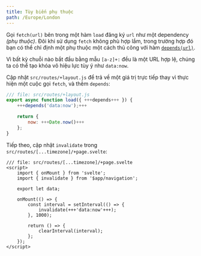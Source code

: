 ```yaml
---
title: Tùy biến phụ thuộc
path: /Europe/London
---
```


Gọi `fetch(url)` bên trong một hàm `load` đăng ký `url` như một dependency _(phụ thuộc)_. Đôi khi sử dụng `fetch` không phù hợp lắm, trong trường hợp đó bạn có thể chỉ định một phụ thuộc một cách thủ công với hàm [`depends(url)`](https://kit.svelte.dev/docs/load#invalidation-manual-invalidation).


Vì bất kỳ chuỗi nào bắt đầu bằng mẫu `[a-z]+:` đều là một URL hợp lệ, chúng ta có thể tạo khóa vô hiệu lực tùy ý như `data:now`.

Cập nhật `src/routes/+layout.js` để trả về một giá trị trực tiếp thay vì thực hiện một cuộc gọi `fetch`, và thêm `depends`:

```js
/// file: src/routes/+layout.js
export async function load({ +++depends+++ }) {
	+++depends('data:now');+++

	return {
		now: +++Date.now()+++
	};
}
```

Tiếp theo, cập nhật `invalidate` trong `src/routes/[...timezone]/+page.svelte`:

```svelte
/// file: src/routes/[...timezone]/+page.svelte
<script>
	import { onMount } from 'svelte';
	import { invalidate } from '$app/navigation';

	export let data;

	onMount(() => {
		const interval = setInterval(() => {
			invalidate(+++'data:now'+++);
		}, 1000);

		return () => {
			clearInterval(interval);
		};
	});
</script>
```
